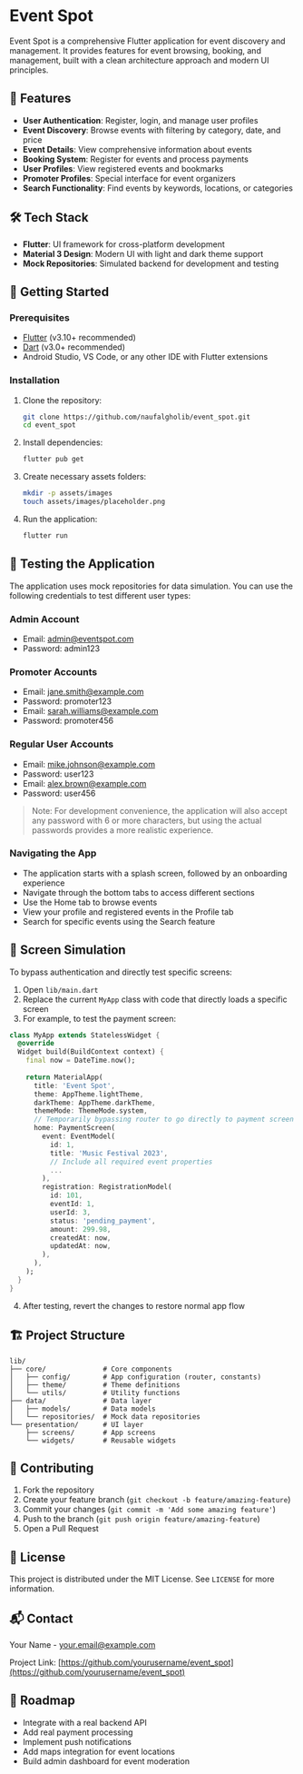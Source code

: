 # Event Spot

Event Spot is a comprehensive Flutter application for event discovery and management. It provides features for event browsing, booking, and management, built with a clean architecture approach and modern UI principles.

## 📱 Features

- **User Authentication**: Register, login, and manage user profiles
- **Event Discovery**: Browse events with filtering by category, date, and price
- **Event Details**: View comprehensive information about events
- **Booking System**: Register for events and process payments
- **User Profiles**: View registered events and bookmarks 
- **Promoter Profiles**: Special interface for event organizers
- **Search Functionality**: Find events by keywords, locations, or categories

## 🛠️ Tech Stack

- **Flutter**: UI framework for cross-platform development
- **Material 3 Design**: Modern UI with light and dark theme support
- **Mock Repositories**: Simulated backend for development and testing

## 🚀 Getting Started

### Prerequisites

- [Flutter](https://flutter.dev/docs/get-started/install) (v3.10+ recommended)
- [Dart](https://dart.dev/get-dart) (v3.0+ recommended)
- Android Studio, VS Code, or any other IDE with Flutter extensions

### Installation

1. Clone the repository:
   ```bash
   git clone https://github.com/naufalgholib/event_spot.git
   cd event_spot
   ```

2. Install dependencies:
   ```bash
   flutter pub get
   ```

3. Create necessary assets folders:
   ```bash
   mkdir -p assets/images
   touch assets/images/placeholder.png
   ```

4. Run the application:
   ```bash
   flutter run
   ```

## 🧪 Testing the Application

The application uses mock repositories for data simulation. You can use the following credentials to test different user types:

### Admin Account
- Email: admin@eventspot.com
- Password: admin123

### Promoter Accounts
- Email: jane.smith@example.com
- Password: promoter123
- Email: sarah.williams@example.com
- Password: promoter456

### Regular User Accounts
- Email: mike.johnson@example.com
- Password: user123
- Email: alex.brown@example.com
- Password: user456

> Note: For development convenience, the application will also accept any password with 6 or more characters, but using the actual passwords provides a more realistic experience.

### Navigating the App

- The application starts with a splash screen, followed by an onboarding experience
- Navigate through the bottom tabs to access different sections
- Use the Home tab to browse events
- View your profile and registered events in the Profile tab
- Search for specific events using the Search feature

## 📱 Screen Simulation

To bypass authentication and directly test specific screens:

1. Open `lib/main.dart`
2. Replace the current `MyApp` class with code that directly loads a specific screen
3. For example, to test the payment screen:

```dart
class MyApp extends StatelessWidget {
  @override
  Widget build(BuildContext context) {
    final now = DateTime.now();
    
    return MaterialApp(
      title: 'Event Spot',
      theme: AppTheme.lightTheme,
      darkTheme: AppTheme.darkTheme,
      themeMode: ThemeMode.system,
      // Temporarily bypassing router to go directly to payment screen
      home: PaymentScreen(
        event: EventModel(
          id: 1,
          title: 'Music Festival 2023',
          // Include all required event properties
          ...
        ),
        registration: RegistrationModel(
          id: 101,
          eventId: 1,
          userId: 3,
          status: 'pending_payment',
          amount: 299.98,
          createdAt: now,
          updatedAt: now,
        ),
      ),
    );
  }
}
```

4. After testing, revert the changes to restore normal app flow

## 🏗️ Project Structure

```
lib/
├── core/              # Core components
│   ├── config/        # App configuration (router, constants)
│   ├── theme/         # Theme definitions
│   └── utils/         # Utility functions
├── data/              # Data layer
│   ├── models/        # Data models
│   └── repositories/  # Mock data repositories
└── presentation/      # UI layer
    ├── screens/       # App screens
    └── widgets/       # Reusable widgets
```

## 🤝 Contributing

1. Fork the repository
2. Create your feature branch (`git checkout -b feature/amazing-feature`)
3. Commit your changes (`git commit -m 'Add some amazing feature'`)
4. Push to the branch (`git push origin feature/amazing-feature`)
5. Open a Pull Request

## 📄 License

This project is distributed under the MIT License. See `LICENSE` for more information.

## 📬 Contact

Your Name - your.email@example.com

Project Link: [https://github.com/yourusername/event_spot](https://github.com/yourusername/event_spot)

## 🔮 Roadmap

- Integrate with a real backend API
- Add real payment processing
- Implement push notifications
- Add maps integration for event locations
- Build admin dashboard for event moderation
